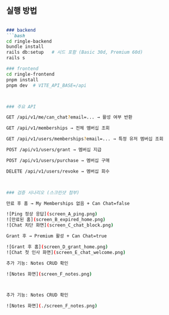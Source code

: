 ## 실행 방법


```md

### backend
```bash
cd ringle-backend
bundle install
rails db:setup   # 시드 포함 (Basic 30d, Premium 60d)
rails s

### frontend
cd ringle-frontend
pnpm install
pnpm dev  # VITE_API_BASE=/api



### 주요 API

GET /api/v1/me/can_chat?email=... → 활성 여부 반환

GET /api/v1/memberships → 전체 멤버십 조회

GET /api/v1/users/memberships?email=... → 특정 유저 멤버십 조회

POST /api/v1/users/grant → 멤버십 지급

POST /api/v1/users/purchase → 멤버십 구매

DELETE /api/v1/users/revoke → 멤버십 회수



### 검증 시나리오 (스크린샷 첨부)

만료 후 홈 → My Memberships 없음 + Can Chat=false

![Ping 정상 응답](screen_A_ping.png)  
![만료된 홈](screen_B_expired_home.png)  
![Chat 차단 화면](screen_C_chat_block.png)  

Grant 후 → Premium 활성 + Can Chat=true

![Grant 후 홈](screen_D_grant_home.png)  
![Chat 첫 인사 화면](screen_E_chat_welcome.png)  

추가 기능: Notes CRUD 확인

![Notes 화면](screen_F_notes.png)



추가 기능: Notes CRUD 확인  

![Notes 화면](./screen_F_notes.png)

